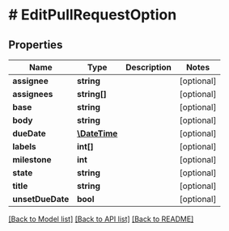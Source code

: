# # EditPullRequestOption

## Properties

Name | Type | Description | Notes
------------ | ------------- | ------------- | -------------
**assignee** | **string** |  | [optional]
**assignees** | **string[]** |  | [optional]
**base** | **string** |  | [optional]
**body** | **string** |  | [optional]
**dueDate** | [**\DateTime**](\DateTime.md) |  | [optional]
**labels** | **int[]** |  | [optional]
**milestone** | **int** |  | [optional]
**state** | **string** |  | [optional]
**title** | **string** |  | [optional]
**unsetDueDate** | **bool** |  | [optional]

[[Back to Model list]](../../README.md#models) [[Back to API list]](../../README.md#endpoints) [[Back to README]](../../README.md)
